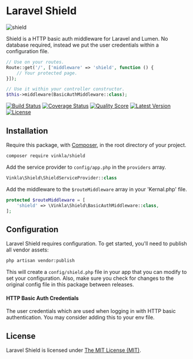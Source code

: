 Laravel Shield
==============

![shield](https://cloud.githubusercontent.com/assets/499192/12594651/68d05fee-c477-11e5-9bd2-9a5df5fbc13b.png)

Shield is a HTTP basic auth middleware for Laravel and Lumen. No database required, instead we put the user credentials within a configuration file.

```php
// Use on your routes.
Route::get('/', ['middleware' => 'shield', function () {
    // Your protected page.
}]);

// Use it within your controller constructor.
$this->middleware(BasicAuthMiddleware::class);
```

[![Build Status](https://img.shields.io/travis/vinkla/shield/master.svg?style=flat)](https://travis-ci.org/vinkla/shield)
[![Coverage Status](https://img.shields.io/scrutinizer/coverage/g/vinkla/shield.svg?style=flat)](https://scrutinizer-ci.com/g/vinkla/shield/code-structure)
[![Quality Score](https://img.shields.io/scrutinizer/g/vinkla/shield.svg?style=flat)](https://scrutinizer-ci.com/g/vinkla/shield)
[![Latest Version](https://img.shields.io/github/release/vinkla/shield.svg?style=flat)](https://github.com/vinkla/shield/releases)
[![License](https://img.shields.io/packagist/l/vinkla/shield.svg?style=flat)](https://packagist.org/packages/vinkla/shield)

## Installation
Require this package, with [Composer](https://getcomposer.org/), in the root directory of your project.

```bash
composer require vinkla/shield
```

Add the service provider to `config/app.php` in the `providers` array.

```php
Vinkla\Shield\ShieldServiceProvider::class
```

Add the middleware to the `$routeMiddleware` array in your 'Kernal.php' file.

```php
protected $routeMiddleware = [
    'shield' => \Vinkla\Shield\BasicAuthMiddleware::class,
];
```

## Configuration

Laravel Shield requires configuration. To get started, you'll need to publish all vendor assets:

```bash
php artisan vendor:publish
```

This will create a `config/shield.php` file in your app that you can modify to set your configuration. Also, make sure you check for changes to the original config file in this package between releases.

#### HTTP Basic Auth Credentials

The user credentials which are used when logging in with HTTP basic authentication. You may consider adding this to your env file.

## License

Laravel Shield is licensed under [The MIT License (MIT)](LICENSE).
